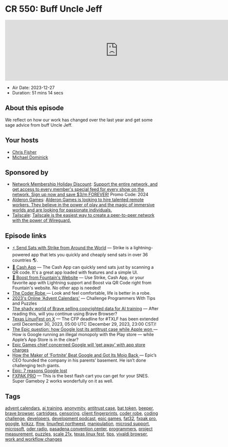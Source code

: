 # CR 550: Buff Uncle Jeff

<iframe src="https://player.fireside.fm/v2/MLf2ZzhC+JrUCETC6?theme=dark" width="740" height="200" frameborder="0" scrolling="no"></iframe>

* Air Date: 2023-12-27
* Duration: 51 mins 14 secs

## About this episode

We reflect on how our work has changed over the last year and get some sage advice from buff Uncle Jeff.

## Your hosts
* [Chris Fisher](https://coder.show/hosts/chrislas)
* [Michael Dominick](https://coder.show/hosts/michael)

## Sponsored by

  * [Network Membership Holiday Discount](https://jupitersignal.memberful.com/checkout?plan=74364&coupon=2024): [Support the entire network, and get access to every member's special feed for every show on the network. Sign up now and save $3/m FOREVER!](https://jupitersignal.memberful.com/checkout?plan=74364&coupon=2024) Promo Code: 2024
  * [Alderon Games](https://alderon.games/coder): [Alderon Games is looking to hire talented remote workers. They believe in the power of play and the magic of immersive worlds and are looking for passionate individuals.](https://alderon.games/coder)
  * [Tailscale](https://tailscale.com/coder): [Tailscale is the easiest way to create a peer-to-peer network with the power of Wireguard. ](https://tailscale.com/coder)



## Episode links

  * [⚡ Send Sats with Strike from Around the World](https://strike.me/download/ "⚡ Send Sats with Strike from Around the World") — Strike is a lightning-powered app that lets you quickly and cheaply send sats in over 36 countries 🌎. 
  * [💸 Cash App](https://cash.app/ "💸 Cash App") — The Cash App can quickly send sats just by scanning a QR code. It's a great app loaded with features and a simple UI.
  * [🎉 Boost from Fountain's Website](https://www.fountain.fm/show/OWdse4h3MzNbS8Og5RJk "🎉 Boost from Fountain's Website") — Use Strike, Cash App, or your favorite app with Lightning support and Boost via QR Code right from Fountain's website. No other app is needed! 
  * [The Coder Robe ](https://www.jupitergarage.com/product/the-coder-robe "The Coder Robe ") — Look and feel comfortable, life is better in a robe.
  * [2023's Online 'Advent Calendars'](https://developers.slashdot.org/story/23/12/18/0457249/2023s-online-advent-calendars-challenge-programmers-with-tips-and-puzzles "2023's Online 'Advent Calendars'") — Challenge Programmers With Tips and Puzzles
  * [The shady world of Brave selling copyrighted data for AI training](https://stacker.news/items/258621 "The shady world of Brave selling copyrighted data for AI training") — After reading this, will you continue using Brave Browser?
  * [Texas LinuxFest on X](https://twitter.com/texaslinuxfest/status/1736445379812667610 "Texas LinuxFest on X") — The CFP deadline for #TXLF has been extended until December 30, 2023, 05:00 UTC (December 29, 2023, 23:00 CST)! 
  * [The Epic question: how Google lost its antitrust case while Apple won ](https://www.theverge.com/24003500/epic-v-google-loss-apple-win-fortnite-trial-monopoly "The Epic question: how Google lost its antitrust case while Apple won ") — How is Google running an illegal monopoly with the Play store — while Apple’s App Store is in the clear?
  * [Epic Games chief concerned Google will ‘get away’ with app store charges](https://www.ft.com/content/a2ad4277-13a9-411e-ad59-230d5bea626c "Epic Games chief concerned Google will ‘get away’ with app store charges")
  * [How the Maker of ‘Fortnite’ Beat Google and Got Its Mojo Back ](https://www.wsj.com/tech/epic-games-tim-sweeney-fortnite-d5476972?mod=followamazon "How the Maker of ‘Fortnite’ Beat Google and Got Its Mojo Back  ") — Epic’s CEO founded the company in his parents’ basement. He isn’t done challenging tech giants.
  * [Epic: 7 reasons Google lost](https://www.ped30.com/2023/12/16/apple-google-7-reasons/ "Epic: 7 reasons Google lost")
  * [FXPAK PRO](https://krikzz.com/our-products/cartridges/fxpak-pro.html "FXPAK PRO") — This is the best flash cart you can get for your SNES. Super Gameboy 2 works wonderfully on it as well. 



## Tags

[advent calendars](https://coder.show/tags/advent%20calendars), [ai training](https://coder.show/tags/ai%20training), [anonymity](https://coder.show/tags/anonymity), [antitrust case](https://coder.show/tags/antitrust%20case), [bat token](https://coder.show/tags/bat%20token), [beeper](https://coder.show/tags/beeper), [brave browser](https://coder.show/tags/brave%20browser), [cartridges](https://coder.show/tags/cartridges), [censoring](https://coder.show/tags/censoring), [client fingerprints](https://coder.show/tags/client%20fingerprints), [coder robe](https://coder.show/tags/coder%20robe), [coding challenge](https://coder.show/tags/coding%20challenge), [developers](https://coder.show/tags/developers), [development podcast](https://coder.show/tags/development%20podcast), [epic games](https://coder.show/tags/epic%20games), [fat32](https://coder.show/tags/fat32), [fxpak pro](https://coder.show/tags/fxpak%20pro), [google](https://coder.show/tags/google), [krikzz](https://coder.show/tags/krikzz), [lfnw](https://coder.show/tags/lfnw), [linuxfest northwest](https://coder.show/tags/linuxfest%20northwest), [manipulation](https://coder.show/tags/manipulation), [microsd support](https://coder.show/tags/microsd%20support), [microsoft](https://coder.show/tags/microsoft), [oder radio](https://coder.show/tags/oder%20radio), [pasadena convention center](https://coder.show/tags/pasadena%20convention%20center), [programmers](https://coder.show/tags/programmers), [project measurement](https://coder.show/tags/project%20measurement), [puzzles](https://coder.show/tags/puzzles), [scale 21x](https://coder.show/tags/scale%2021x), [texas linux fest](https://coder.show/tags/texas%20linux%20fest), [tips](https://coder.show/tags/tips), [vivaldi browser](https://coder.show/tags/vivaldi%20browser), [work and workflow changes](https://coder.show/tags/work%20and%20workflow%20changes)